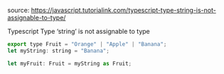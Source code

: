source:
https://javascript.tutorialink.com/typescript-type-string-is-not-assignable-to-type/

Typescript Type ‘string’ is not assignable to type

```js
export type Fruit = "Orange" | "Apple" | "Banana";
let myString: string = "Banana";

let myFruit: Fruit = myString as Fruit;

```